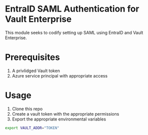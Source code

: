 # EntraID SAML Authentication for Vault Enterprise
This module seeks to codify setting up SAML using EntraID and Vault Enterprise.

# Prerequisites
1) A privlidged Vault token
2) Azure service principal with appropriate access
   
# Usage
1) Clone this repo
2) Create a vault token with the appropriate permissions
3) Export the appropriate environmental variables
```bash
export VAULT_ADDR="TOKEN"
```
